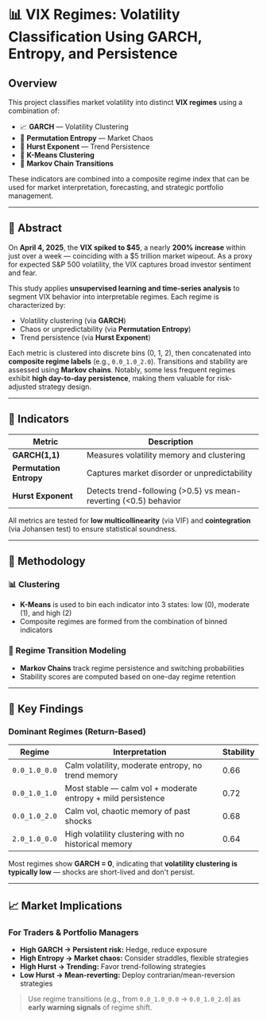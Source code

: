 # 📊 VIX Regimes: Volatility Classification Using GARCH, Entropy, and Persistence

## Overview

This project classifies market volatility into distinct **VIX regimes** using a combination of:

- 📈 **GARCH** — Volatility Clustering  
- 🔀 **Permutation Entropy** — Market Chaos  
- 📐 **Hurst Exponent** — Trend Persistence  
- 🧠 **K-Means Clustering**  
- 🔁 **Markov Chain Transitions**

These indicators are combined into a composite regime index that can be used for market interpretation, forecasting, and strategic portfolio management.

---

## 🧠 Abstract

On **April 4, 2025**, the **VIX spiked to $45**, a nearly **200% increase** within just over a week — coinciding with a $5 trillion market wipeout. As a proxy for expected S&P 500 volatility, the VIX captures broad investor sentiment and fear.

This study applies **unsupervised learning and time-series analysis** to segment VIX behavior into interpretable regimes. Each regime is characterized by:

- Volatility clustering (via **GARCH**)
- Chaos or unpredictability (via **Permutation Entropy**)
- Trend persistence (via **Hurst Exponent**)

Each metric is clustered into discrete bins (0, 1, 2), then concatenated into **composite regime labels** (e.g., `0.0_1.0_2.0`). Transitions and stability are assessed using **Markov chains**. Notably, some less frequent regimes exhibit **high day-to-day persistence**, making them valuable for risk-adjusted strategy design.

---

## 📐 Indicators

| Metric               | Description                                                                 |
|----------------------|-----------------------------------------------------------------------------|
| **GARCH(1,1)**        | Measures volatility memory and clustering                                  |
| **Permutation Entropy** | Captures market disorder or unpredictability                                |
| **Hurst Exponent**     | Detects trend-following (>0.5) vs mean-reverting (<0.5) behavior            |

All metrics are tested for **low multicollinearity** (via VIF) and **cointegration** (via Johansen test) to ensure statistical soundness.

---

## 🔬 Methodology

### 📊 Clustering

- **K-Means** is used to bin each indicator into 3 states: low (0), moderate (1), and high (2)
- Composite regimes are formed from the combination of binned indicators

### 🔁 Regime Transition Modeling

- **Markov Chains** track regime persistence and switching probabilities
- Stability scores are computed based on one-day regime retention

---

## 📌 Key Findings

### Dominant Regimes (Return-Based)

| Regime         | Interpretation                                                            | Stability |
|----------------|----------------------------------------------------------------------------|-----------|
| `0.0_1.0_0.0`  | Calm volatility, moderate entropy, no trend memory                        | 0.66      |
| `0.0_1.0_1.0`  | Most stable — calm vol + moderate entropy + mild persistence              | 0.72      |
| `0.0_1.0_2.0`  | Calm vol, chaotic memory of past shocks                                   | 0.68      |
| `2.0_1.0_0.0`  | High volatility clustering with no historical memory                      | 0.64      |

Most regimes show **GARCH = 0**, indicating that **volatility clustering is typically low** — shocks are short-lived and don't persist.

---

## 📈 Market Implications

### For Traders & Portfolio Managers

- **High GARCH → Persistent risk:** Hedge, reduce exposure
- **High Entropy → Market chaos:** Consider straddles, flexible strategies
- **High Hurst → Trending:** Favor trend-following strategies
- **Low Hurst → Mean-reverting:** Deploy contrarian/mean-reversion strategies

> Use regime transitions (e.g., from `0.0_1.0_0.0` → `0.0_1.0_2.0`) as **early warning signals** of regime shift.

